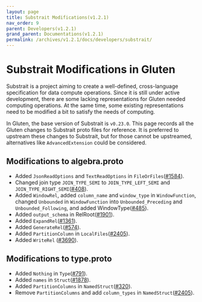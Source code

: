 ```yaml
---
layout: page
title: Substrait Modifications(v1.2.1)
nav_order: 9
parent: Developers(v1.2.1)
grand_parent: Documentations(v1.2.1)
permalink: /archives/v1.2.1/docs/developers/substrait/
---
```

# Substrait Modifications in Gluten

Substrait is a project aiming to create a well-defined, cross-language specification for data compute operations.
Since it is still under active development, there are some lacking representations for Gluten needed computing
operations. At the same time, some existing representations need to be modified a bit to satisfy the needs of computing.


In Gluten, the base version of Substrait is `v0.23.0`. This page records all the Gluten changes to Substrait proto
files for reference. It is preferred to upstream these changes to Substrait, but for those cannot be upstreamed,
alternatives like `AdvancedExtension` could be considered.

## Modifications to algebra.proto

* Added `JsonReadOptions` and `TextReadOptions` in `FileOrFiles`([#1584](https://github.com/apache/incubator-gluten/pull/1584)).
* Changed join type `JOIN_TYPE_SEMI` to `JOIN_TYPE_LEFT_SEMI` and `JOIN_TYPE_RIGHT_SEMI`([#408](https://github.com/apache/incubator-gluten/pull/408)).
* Added `WindowRel`, added `column_name` and `window_type` in `WindowFunction`,
changed `Unbounded` in `WindowFunction` into `Unbounded_Preceding` and `Unbounded_Following`, and added WindowType([#485](https://github.com/apache/incubator-gluten/pull/485)).
* Added `output_schema` in RelRoot([#1901](https://github.com/apache/incubator-gluten/pull/1901)).
* Added `ExpandRel`([#1361](https://github.com/apache/incubator-gluten/pull/1361)).
* Added `GenerateRel`([#574](https://github.com/apache/incubator-gluten/pull/574)).
* Added `PartitionColumn` in `LocalFiles`([#2405](https://github.com/apache/incubator-gluten/pull/2405)).
* Added `WriteRel` ([#3690](https://github.com/apache/incubator-gluten/pull/3690)).

## Modifications to type.proto

* Added `Nothing` in `Type`([#791](https://github.com/apache/incubator-gluten/pull/791)).
* Added `names` in `Struct`([#1878](https://github.com/apache/incubator-gluten/pull/1878)).
* Added `PartitionColumns` in `NamedStruct`([#320](https://github.com/apache/incubator-gluten/pull/320)).
* Remove `PartitionColumns` and add `column_types` in `NamedStruct`([#2405](https://github.com/apache/incubator-gluten/pull/2405)).
